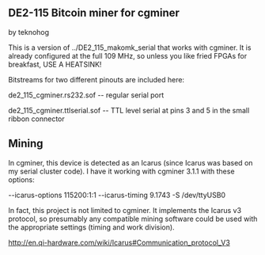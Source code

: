 DE2-115 Bitcoin miner for cgminer
---------------------------------

by teknohog

This is a version of ../DE2_115_makomk_serial that works with
cgminer. It is already configured at the full 109 MHz, so unless you
like fried FPGAs for breakfast, USE A HEATSINK!

Bitstreams for two different pinouts are included here:

de2_115_cgminer.rs232.sof -- regular serial port

de2_115_cgminer.ttlserial.sof -- TTL level serial at pins 3 and 5 in
the small ribbon connector


Mining
------

In cgminer, this device is detected as an Icarus (since Icarus was
based on my serial cluster code). I have it working with cgminer 3.1.1
with these options:

--icarus-options 115200:1:1 --icarus-timing 9.1743 -S /dev/ttyUSB0

In fact, this project is not limited to cgminer. It implements the
Icarus v3 protocol, so presumably any compatible mining software could
be used with the appropriate settings (timing and work division).

http://en.qi-hardware.com/wiki/Icarus#Communication_protocol_V3
